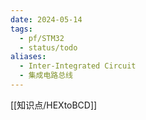 ```yaml
---
date: 2024-05-14
tags:
  - pf/STM32
  - status/todo
aliases:
  - Inter-Integrated Circuit
  - 集成电路总线
---
```

[[知识点/HEXtoBCD]]